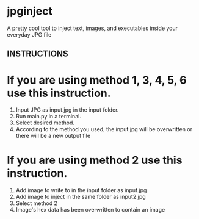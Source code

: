 # jpginject
A pretty cool tool to inject text, images, and executables inside your everyday JPG file


## INSTRUCTIONS
# If you are using method 1, 3, 4, 5, 6 use this instruction.
1. Input JPG as input.jpg in the input folder.
2. Run main.py in a terminal.
3. Select desired method.
4. According to the method you used, the input jpg will be overwritten or there will be a new output file

# If you are using method 2 use this instruction.
1. Add image to write to in the input folder as input.jpg
2. Add image to inject in the same folder as input2.jpg
3. Select method 2
4. Image's hex data has been overwritten to contain an image
